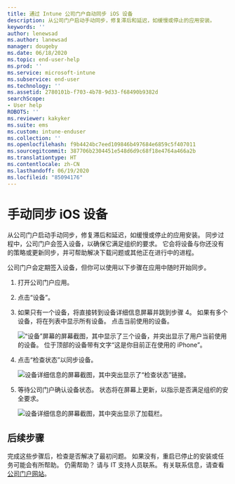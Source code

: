 ```yaml
---
title: 通过 Intune 公司门户自动同步 iOS 设备
description: 从公司门户启动手动同步，修复滞后和延迟，如缓慢或停止的应用安装。
keywords: ''
author: lenewsad
ms.author: lanewsad
manager: dougeby
ms.date: 06/18/2020
ms.topic: end-user-help
ms.prod: ''
ms.service: microsoft-intune
ms.subservice: end-user
ms.technology: ''
ms.assetid: 2780101b-f703-4b78-9d33-f68490b9382d
searchScope:
- User help
ROBOTS: ''
ms.reviewer: kakyker
ms.suite: ems
ms.custom: intune-enduser
ms.collection: ''
ms.openlocfilehash: f9b4424bc7eed109846b497684e6859c5f407011
ms.sourcegitcommit: 387706b2304451e548d6d9c68f18e4764a466a2b
ms.translationtype: HT
ms.contentlocale: zh-CN
ms.lasthandoff: 06/19/2020
ms.locfileid: "85094176"
---
```

# <a name="sync-your-ios-device-manually"></a>手动同步 iOS 设备

从公司门户启动手动同步，修复滞后和延迟，如缓慢或停止的应用安装。 同步过程中，公司门户会签入设备，以确保它满足组织的要求。 它会将设备与你还没有的策略或更新同步，并可帮助解决下载问题或其他正在进行中的进程。 

公司门户会定期签入设备，但你可以使用以下步骤在应用中随时开始同步。 

1. 打开公司门户应用。

2. 点击“设备”。 
3. 如果只有一个设备，将直接转到设备详细信息屏幕并跳到步骤 4。 如果有多个设备，将在列表中显示所有设备。 点击当前使用的设备。 

    ![“设备”屏幕的屏幕截图，其中显示了三个设备，并突出显示了用户当前使用的设备。 位于顶部的设备带有文字“这是你目前正在使用的 iPhone”。](./media/ios-sync-1-company-portal-2006.png)

4. 点击“检查状态”以同步设备。 

    ![设备详细信息的屏幕截图，其中突出显示了“检查状态”链接。](./media/ios-sync-2-company-portal-2006.png)  

 5. 等待公司门户确认设备状态。 状态将在屏幕上更新，以指示是否满足组织的安全要求。 

       ![设备详细信息的屏幕截图，其中突出显示了加载栏。](./media/ios-sync-3-company-portal-2006.png)


## <a name="next-steps"></a>后续步骤  
完成这些步骤后，检查是否解决了最初问题。 如果没有，重启已停止的安装或任务可能会有所帮助。 仍需帮助？ 请与 IT 支持人员联系。 有关联系信息，请查看[公司门户网站](https://go.microsoft.com/fwlink/?linkid=2010980)。  





